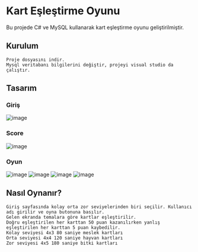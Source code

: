# Kart Eşleştirme Oyunu
Bu projede C# ve MySQL kullanarak kart eşleştirme oyunu geliştirilmiştir.

## Kurulum

    Proje dosyasını indir.
    Mysql veritabanı bilgilerini değiştir, projeyi visual studio da çalıştır.
    
## Tasarım
### Giriş
![image](https://user-images.githubusercontent.com/71495532/119730502-77cccf80-be7e-11eb-8790-ebd6249b3057.png)

### Score
![image](https://user-images.githubusercontent.com/71495532/119730538-84512800-be7e-11eb-9d5d-22e5131cd909.png)

### Oyun
![image](https://user-images.githubusercontent.com/71495532/119730568-8d41f980-be7e-11eb-8156-235b83ea4781.png)
![image](https://user-images.githubusercontent.com/71495532/119730580-903cea00-be7e-11eb-99dd-b1ba31aa5905.png)
![image](https://user-images.githubusercontent.com/71495532/119730600-959a3480-be7e-11eb-9103-c2e8bf2d83cc.png)
![image](https://user-images.githubusercontent.com/71495532/119730588-9337da80-be7e-11eb-8a87-1c118fcc4446.png)

## Nasıl Oynanır?
    Giriş sayfasında kolay orta zor seviyelerinden biri seçilir. Kullanıcı adı girilir ve oyna butonuna basılır.
    Gelen ekranda temalara göre kartlar eşleştirilir.
    Doğru eşleştirilen her karttan 50 puan kazanılırken yanlış eşleştirilen her karttan 5 puan kaybedilir.
    Kolay seviyesi 4x3 80 saniye meslek kartları
    Orta seviyesi 4x4 120 saniye hayvan kartları
    Zor seviyesi 4x5 180 saniye bitki kartları

